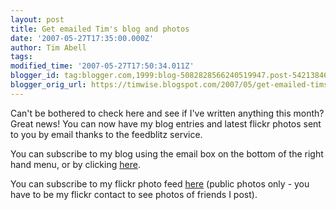 ```yaml
---
layout: post
title: Get emailed Tim's blog and photos
date: '2007-05-27T17:35:00.000Z'
author: Tim Abell
tags: 
modified_time: '2007-05-27T17:50:34.011Z'
blogger_id: tag:blogger.com,1999:blog-5082828566240519947.post-5421384601534929039
blogger_orig_url: https://timwise.blogspot.com/2007/05/get-emailed-tims-blog-and-photos.html
---
```


Can't be bothered to check here and see if I've written anything this month? Great news! You can now have my blog entries and latest flickr photos sent to you by email thanks to the feedblitz service.  

You can subscribe to my blog using the email box on the bottom of the right hand menu, or by clicking [here](http://www.feedblitz.com/f/?Sub=216154).  

You can subscribe to my flickr photo feed [here](http://www.feedblitz.com/f/?Sub=216268) (public photos only - you have to be my flickr contact to see photos of friends I post).
